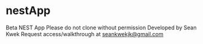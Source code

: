 # nestApp
Beta NEST App
Please do not clone without permission
Developed by Sean Kwek
Request access/walkthrough at seankwekjk@gmail.com
